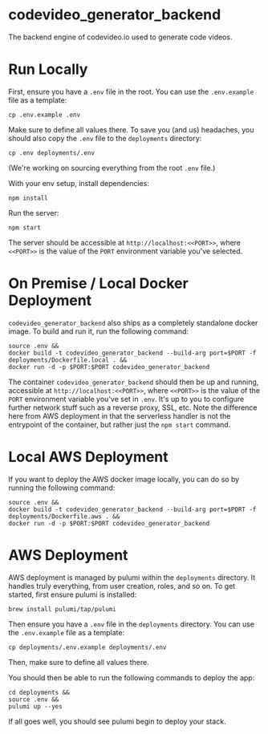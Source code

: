 # codevideo_generator_backend

The backend engine of codevideo.io used to generate code videos.

# Run Locally

First, ensure you have a `.env` file in the root. You can use the `.env.example` file as a template: 

```shell
cp .env.example .env
```

Make sure to define all values there. To save you (and us) headaches, you should also copy the `.env` file to the `deployments` directory:

```shell
cp .env deployments/.env
```

(We're working on sourcing everything from the root `.env` file.)

With your env setup, install dependencies:

```shell
npm install
```

Run the server:

```shell
npm start
```

The server should be accessible at `http://localhost:<<PORT>>`, where `<<PORT>>` is the value of the `PORT` environment variable you've selected.

# On Premise / Local Docker Deployment

`codevideo_generator_backend` also ships as a completely standalone docker image. To build and run it, run the following command:

```shell
source .env &&
docker build -t codevideo_generator_backend --build-arg port=$PORT -f deployments/Dockerfile.local . &&
docker run -d -p $PORT:$PORT codevideo_generator_backend 
```

The container `codevideo_generator_backend` should then be up and running, accessible at `http://localhost:<<PORT>>`, where `<<PORT>>` is the value of the `PORT` environment variable you've set in `.env`. It's up to you to configure further network stuff such as a reverse proxy, SSL, etc. Note the difference here from AWS deployment in that the serverless handler is not the entrypoint of the container, but rather just the `npm start` command.

# Local AWS Deployment

If you want to deploy the AWS docker image locally, you can do so by running the following command:

```shell
source .env &&
docker build -t codevideo_generator_backend --build-arg port=$PORT -f deployments/Dockerfile.aws . &&
docker run -d -p $PORT:$PORT codevideo_generator_backend
```

# AWS Deployment

AWS deployment is managed by pulumi within the `deployments` directory. It handles truly everything, from user creation, roles, and so on. To get started, first ensure pulumi is installed:

```shell
brew install pulumi/tap/pulumi
```

Then ensure you have a `.env` file in the `deployments` directory. You can use the `.env.example` file as a template:

```shell
cp deployments/.env.example deployments/.env
```

Then, make sure to define all values there.

You should then be able to run the following commands to deploy the app:

```shell
cd deployments &&
source .env && 
pulumi up --yes
```

If all goes well, you should see pulumi begin to deploy your stack.